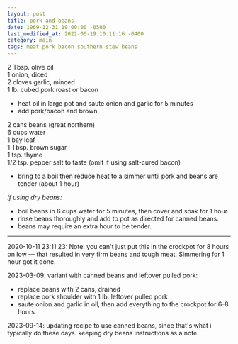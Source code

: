 ```yaml
---
layout: post
title: pork and beans
date: 1969-12-31 19:00:00 -0500
last_modified_at: 2022-06-19 10:11:16 -0400
category: main
tags: meat pork bacon southern stew beans
---
```


2 Tbsp. olive oil  
1 onion, diced  
2 cloves garlic, minced  
1 lb. cubed pork roast or bacon  
* heat oil in large pot and saute onion and garlic for 5 minutes
* add pork/bacon and brown

2 cans beans (great northern)  
6 cups water  
1 bay leaf  
1 Tbsp. brown sugar  
1 tsp. thyme  
1/2 tsp. pepper
salt to taste (omit if using salt-cured bacon)
* bring to a boil then reduce heat to a simmer until pork and beans are tender (about 1 hour)

*if using dry beans:*

* boil beans in 6 cups water for 5 minutes, then cover and soak for 1 hour.
* rinse beans thoroughly and add to pot as directed for canned beans.
* beans may require an extra hour to be tender.

---

2020-10-11 23:11:23: Note: you can't just put this in the crockpot for 8 hours on low — that resulted in very firm beans and tough meat. Simmering for 1 hour got it done.

2023-03-09: variant with canned beans and leftover pulled pork:
* replace beans with 2 cans, drained
* replace pork shoulder with 1 lb. leftover pulled pork
* saute onion and garlic in oil, then add everything to the crockpot for 6-8 hours

2023-09-14: updating recipe to use canned beans, since that's what i typically do these days.
keeping dry beans instructions as a note.
